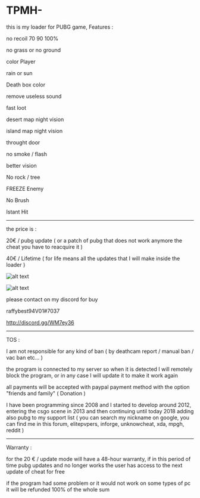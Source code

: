 # TPMH-
this is my loader for PUBG game, Features : 

no recoil 70 90 100%

no grass or no ground

color Player 

rain or sun

Death box color

remove useless sound

fast loot

desert map night vision

island map night vision

throught door

no smoke / flash 

better vision

No rock / tree

FREEZE Enemy

No Brush

Istant Hit 

---------------------------------------------------------------

the price is :

20€ / pubg update ( or a patch of pubg that does not work anymore the cheat you have to reacquire it )

40€ / Lifetime ( for life means all the updates that I will make inside the loader )

![alt text](http://puu.sh/Ar5nI/6ae276917c.png)  

![alt text](http://puu.sh/Ar5oD/f43ac73f85.png)

please contact on my discord for buy

raffybest94V01#7037

http://discord.gg/WM7ey36

--------------------------------------------------------------

TOS :

I am not responsible for any kind of ban ( by deathcam report / manual ban / vac ban etc... ) 

the program is connected to my server so when it is detected I will remotely block the program, or in any case I will update it to make it work again

all payments will be accepted with paypal payment method with the option "friends and family" ( Donation ) 

I have been programming since 2008 and I started to develop around 2012, entering the csgo scene in 2013 and then continuing until today 2018 adding also pubg to my support list ( you can search my nickname on google, you can find me in this forum, elitepvpers, inforge, unknowcheat, xda, mpgh, reddit ) 

----------------------------------------------------------------

Warranty : 

for the 20 € / update mode will have a 48-hour warranty, if in this period of time pubg updates and no longer works the user has access to the next update of cheat for free

if the program had some problem or it would not work on some types of pc it will be refunded 100% of the whole sum
